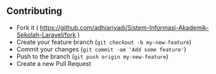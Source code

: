 ## Contributing

- Fork it ( https://github.com/adhiariyadi/Sistem-Informasi-Akademik-Sekolah-Laravel/fork )
- Create your feature branch (`git checkout -b my-new-feature`)
- Commit your changes (`git commit -am 'Add some feature'`)
- Push to the branch (`git push origin my-new-feature`)
- Create a new Pull Request